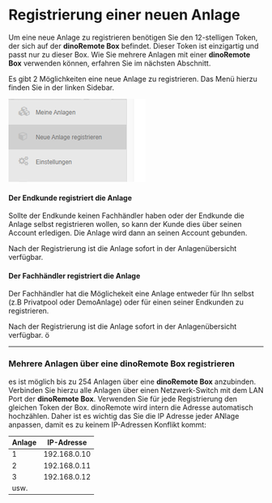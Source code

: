 # Registrierung einer neuen Anlage

Um eine neue Anlage zu registrieren benötigen Sie den 12-stelligen Token, der sich auf der **dinoRemote Box** befindet.
Dieser Token ist einzigartig und passt nur zu dieser Box. Wie Sie mehrere Anlagen mit einer **dinoRemote Box** verwenden können, erfahren Sie im nächsten Abschnitt.

Es gibt 2 Möglichkeiten eine neue Anlage zu registrieren. Das Menü hierzu finden Sie in der linken Sidebar.

![image alt text](../assets/newsystem.png)

#### Der Endkunde registriert die Anlage
Sollte der Endkunde keinen Fachhändler haben oder der Endkunde die Anlage selbst registrieren wollen, so kann der Kunde dies über seinen Account erledigen. Die Anlage wird dann an seinen Account gebunden.

Nach der Registrierung ist die Anlage sofort in der Anlagenübersicht verfügbar.


#### Der Fachhändler registriert die Anlage  
Der Fachhändler hat die Möglichekeit eine Anlage entweder für Ihn selbst (z.B Privatpool oder DemoAnlage) oder für einen seiner Endkunden zu registrieren.

Nach der Registrierung ist die Anlage sofort in der Anlagenübersicht verfügbar.
ö
***

### Mehrere Anlagen über eine dinoRemote Box registrieren

es ist möglich bis zu 254 Anlagen über eine **dinoRemote Box** anzubinden. Verbinden Sie hierzu alle Anlagen über einen Netzwerk-Switch mit dem LAN Port der **dinoRemote Box**.
Verwenden Sie für jede Registrierung den gleichen Token der Box.
dinoRemote wird intern die Adresse automatisch hochzählen. Daher ist es wichtig das Sie die IP Adresse jeder ANlage anpassen, damit es zu keinem IP-Adressen Konflikt kommt:  
  

| Anlage        | IP-Adresse    |
| ------------- |:-------------:|
| 1             | 192.168.0.10  |
| 2             | 192.168.0.11  |
| 3             | 192.168.0.12  |
| usw.          |               |
